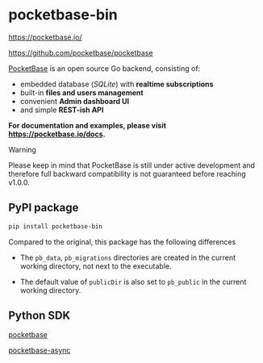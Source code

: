# pocketbase-bin

https://pocketbase.io/

https://github.com/pocketbase/pocketbase

[PocketBase](https://pocketbase.io) is an open source Go backend, consisting of:

- embedded database (_SQLite_) with **realtime subscriptions**
- built-in **files and users management**
- convenient **Admin dashboard UI**
- and simple **REST-ish API**

**For documentation and examples, please visit https://pocketbase.io/docs.**

> [!WARNING]
> Please keep in mind that PocketBase is still under active development
> and therefore full backward compatibility is not guaranteed before reaching v1.0.0.

## PyPI package

```sh
pip install pocketbase-bin
```

Compared to the original, this package has the following differences

- The `pb_data`, `pb_migrations` directories are created in the current working directory, not next to the executable.

- The default value of `publicDir` is also set to `pb_public` in the current working directory.

## Python SDK

[pocketbase](https://pypi.org/project/pocketbase/)

[pocketbase-async](https://pypi.org/project/pocketbase-async/)
